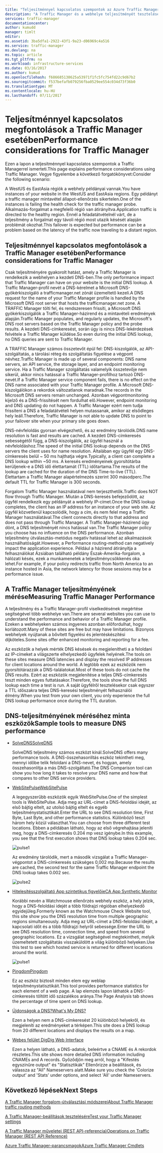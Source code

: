 ```yaml
---
title: "Teljesítménnyel kapcsolatos szempontok az Azure Traffic Managerben |} Microsoft Docs"
description: "A Traffic Manager és a webhelye teljesítményét tesztelése a Traffic Manager használata esetén a teljesítmény ismertetése"
services: traffic-manager
documentationcenter: 
author: kumudd
manager: timlt
editor: 
ms.assetid: 3ba5dfa1-2922-43f1-9a23-d06969c4a516
ms.service: traffic-manager
ms.devlang: na
ms.topic: article
ms.tgt_pltfrm: na
ms.workload: infrastructure-services
ms.date: 03/16/2017
ms.author: kumud
ms.openlocfilehash: f686685138625a53971f1fc5fc754fd22c9d67b2
ms.sourcegitcommit: f537befafb079256fba0529ee554c034d73f36b0
ms.translationtype: MT
ms.contentlocale: hu-HU
ms.lasthandoff: 07/11/2017
---
```

# <a name="performance-considerations-for-traffic-manager"></a><span data-ttu-id="c62b0-103">Teljesítménnyel kapcsolatos megfontolások a Traffic Manager esetében</span><span class="sxs-lookup"><span data-stu-id="c62b0-103">Performance considerations for Traffic Manager</span></span>

<span data-ttu-id="c62b0-104">Ezen a lapon a teljesítménnyel kapcsolatos szempontok a Traffic Managerrel ismerteti.</span><span class="sxs-lookup"><span data-stu-id="c62b0-104">This page explains performance considerations using Traffic Manager.</span></span> <span data-ttu-id="c62b0-105">Vegye figyelembe a következő forgatókönyvet:</span><span class="sxs-lookup"><span data-stu-id="c62b0-105">Consider the following scenario:</span></span>

<span data-ttu-id="c62b0-106">A WestUS és EastAsia régiók a webhely példányai vannak.</span><span class="sxs-lookup"><span data-stu-id="c62b0-106">You have instances of your website in the WestUS and EastAsia regions.</span></span> <span data-ttu-id="c62b0-107">Egy példányt a traffic manager mintavétel állapot-ellenőrzés sikertelen.</span><span class="sxs-lookup"><span data-stu-id="c62b0-107">One of the instances is failing the health check for the traffic manager probe.</span></span> <span data-ttu-id="c62b0-108">Alkalmazás-forgalmat a megfelelő régió van átirányítva.</span><span class="sxs-lookup"><span data-stu-id="c62b0-108">Application traffic is directed to the healthy region.</span></span> <span data-ttu-id="c62b0-109">Ennél a feladatátvételnél várt, de a teljesítmény a forgalmat egy távoli régió most utazik késését alapján problémát okozhat.</span><span class="sxs-lookup"><span data-stu-id="c62b0-109">This failover is expected but performance can be a problem based on the latency of the traffic now traveling to a distant region.</span></span>

## <a name="performance-considerations-for-traffic-manager"></a><span data-ttu-id="c62b0-110">Teljesítménnyel kapcsolatos megfontolások a Traffic Manager esetében</span><span class="sxs-lookup"><span data-stu-id="c62b0-110">Performance considerations for Traffic Manager</span></span>

<span data-ttu-id="c62b0-111">Csak teljesítményére gyakorolt hatást, amely a Traffic Manager is rendelkezik a webhelyen a kezdeti DNS-ben.</span><span class="sxs-lookup"><span data-stu-id="c62b0-111">The only performance impact that Traffic Manager can have on your website is the initial DNS lookup.</span></span> <span data-ttu-id="c62b0-112">A Traffic Manager-profil nevét a DNS-kérelmet a Microsoft DNS-gyökérkiszolgáló a trafficmanager.net zónát üzemeltető kezeli.</span><span class="sxs-lookup"><span data-stu-id="c62b0-112">A DNS request for the name of your Traffic Manager profile is handled by the Microsoft DNS root server that hosts the trafficmanager.net zone.</span></span> <span data-ttu-id="c62b0-113">A TRAFFIC Manager tölti fel, és rendszeresen frissíti, a Microsoft DNS gyökérkiszolgálók a Traffic Manager-házirend és a mintavételi eredmények alapján.</span><span class="sxs-lookup"><span data-stu-id="c62b0-113">Traffic Manager populates, and regularly updates, the Microsoft's DNS root servers based on the Traffic Manager policy and the probe results.</span></span> <span data-ttu-id="c62b0-114">A kezdeti DNS-címkeresést, során úgy is nincs DNS-lekérdezések felvétele a Traffic Manager küldése.</span><span class="sxs-lookup"><span data-stu-id="c62b0-114">So even during the initial DNS lookup, no DNS queries are sent to Traffic Manager.</span></span>

<span data-ttu-id="c62b0-115">A TRAFFIC Manager számos összetevőt épül fel: DNS-kiszolgálók, az API-szolgáltatás, a tárolási réteg és szolgáltatás figyelése a végpont névhez.</span><span class="sxs-lookup"><span data-stu-id="c62b0-115">Traffic Manager is made up of several components: DNS name servers, an API service, the storage layer, and an endpoint monitoring service.</span></span> <span data-ttu-id="c62b0-116">Ha a Traffic Manager szolgáltatás valamelyik összetevője nem sikerül, akkor nincs hatással a Traffic Manager-profilhoz tartozó DNS-nevét.</span><span class="sxs-lookup"><span data-stu-id="c62b0-116">If a Traffic Manager service component fails, there is no effect on the DNS name associated with your Traffic Manager profile.</span></span> <span data-ttu-id="c62b0-117">A Microsoft DNS-kiszolgálókon a rekordok változatlanok maradnak.</span><span class="sxs-lookup"><span data-stu-id="c62b0-117">The records in the Microsoft DNS servers remain unchanged.</span></span> <span data-ttu-id="c62b0-118">Azonban végpontmonitoring kijelző és a DNS-frissítését nem fordulhat elő.</span><span class="sxs-lookup"><span data-stu-id="c62b0-118">However, endpoint monitoring and DNS updating do not happen.</span></span> <span data-ttu-id="c62b0-119">A Traffic Manager ezért nem tudja frissíteni a DNS a feladatátvételi helyen mutassanak, amikor az elsődleges hely leáll.</span><span class="sxs-lookup"><span data-stu-id="c62b0-119">Therefore, Traffic Manager is not able to update DNS to point to your failover site when your primary site goes down.</span></span>

<span data-ttu-id="c62b0-120">DNS-névfeloldás gyorsan elvégezhető, és az eredmény tárolódik.</span><span class="sxs-lookup"><span data-stu-id="c62b0-120">DNS name resolution is fast and results are cached.</span></span> <span data-ttu-id="c62b0-121">A kezdeti DNS-címkeresés sebességétől függ, a DNS-kiszolgálók, az ügyfél használ a névfeloldáshoz.</span><span class="sxs-lookup"><span data-stu-id="c62b0-121">The speed of the initial DNS lookup depends on the DNS servers the client uses for name resolution.</span></span> <span data-ttu-id="c62b0-122">Általában egy ügyfél egy DNS-címkeresés belül ~ 50 ms hajthatja végre.</span><span class="sxs-lookup"><span data-stu-id="c62b0-122">Typically, a client can complete a DNS lookup within ~50 ms.</span></span> <span data-ttu-id="c62b0-123">A keresés eredményeinek gyorsítótárba kerüljenek-e a DNS idő élettartamát (TTL) időtartama.</span><span class="sxs-lookup"><span data-stu-id="c62b0-123">The results of the lookup are cached for the duration of the DNS Time-to-live (TTL).</span></span> <span data-ttu-id="c62b0-124">Élettartam a Traffic Manager alapértelmezés szerint 300 másodperc.</span><span class="sxs-lookup"><span data-stu-id="c62b0-124">The default TTL for Traffic Manager is 300 seconds.</span></span>

<span data-ttu-id="c62b0-125">Forgalom Traffic Manager használatával nem terjeszthetők.</span><span class="sxs-lookup"><span data-stu-id="c62b0-125">Traffic does NOT flow through Traffic Manager.</span></span> <span data-ttu-id="c62b0-126">Miután a DNS-keresés befejeződött, az ügyfél rendelkezik egy példányát a webhely IP-címet.</span><span class="sxs-lookup"><span data-stu-id="c62b0-126">Once the DNS lookup completes, the client has an IP address for an instance of your web site.</span></span> <span data-ttu-id="c62b0-127">Az ügyfél közvetlenül kapcsolódik, hogy a cím, és nem felel meg a Traffic Manager használatával.</span><span class="sxs-lookup"><span data-stu-id="c62b0-127">The client connects directly to that address and does not pass through Traffic Manager.</span></span> <span data-ttu-id="c62b0-128">A Traffic Manager-házirend úgy dönt, a DNS teljesítményét nincs hatással van.</span><span class="sxs-lookup"><span data-stu-id="c62b0-128">The Traffic Manager policy you choose has no influence on the DNS performance.</span></span> <span data-ttu-id="c62b0-129">Azonban teljesítmény útválasztás-metódus negatív hatással lehet az alkalmazások használhatóságát.</span><span class="sxs-lookup"><span data-stu-id="c62b0-129">However, a Performance routing-method can negatively impact the application experience.</span></span> <span data-ttu-id="c62b0-130">Például a házirend átirányítja a felhasználókat Ázsiában található példány Észak-Amerika-forgalom, a hálózati késés, ezek a munkamenetek a teljesítménycsökkenés oka lehet.</span><span class="sxs-lookup"><span data-stu-id="c62b0-130">For example, if your policy redirects traffic from North America to an instance hosted in Asia, the network latency for those sessions may be a performance issue.</span></span>

## <a name="measuring-traffic-manager-performance"></a><span data-ttu-id="c62b0-131">A Traffic Manager teljesítményének mérése</span><span class="sxs-lookup"><span data-stu-id="c62b0-131">Measuring Traffic Manager Performance</span></span>

<span data-ttu-id="c62b0-132">A teljesítmény és a Traffic Manager-profil viselkedésének megértése segítségével több webhelye van.</span><span class="sxs-lookup"><span data-stu-id="c62b0-132">There are several websites you can use to understand the performance and behavior of a Traffic Manager profile.</span></span> <span data-ttu-id="c62b0-133">Ezeken a webhelyeken számos ingyenes azonban előfordulhat, hogy korlátozott.</span><span class="sxs-lookup"><span data-stu-id="c62b0-133">Many of these sites are free but may have limitations.</span></span> <span data-ttu-id="c62b0-134">Bizonyos webhelyek nyújtanak a bővített figyelési és jelentéskészítési díjköteles.</span><span class="sxs-lookup"><span data-stu-id="c62b0-134">Some sites offer enhanced monitoring and reporting for a fee.</span></span>

<span data-ttu-id="c62b0-135">Az eszközök a helyek mérték DNS késések és megjelenítheti a a feloldani az IP-címeket a világszerte elhelyezkedő ügyfelek helyének.</span><span class="sxs-lookup"><span data-stu-id="c62b0-135">The tools on these sites measure DNS latencies and display the resolved IP addresses for client locations around the world.</span></span> <span data-ttu-id="c62b0-136">A legtöbb ezek az eszközök nem gyorsítótárazzák a DNS-találatokat.</span><span class="sxs-lookup"><span data-stu-id="c62b0-136">Most of these tools do not cache the DNS results.</span></span> <span data-ttu-id="c62b0-137">Ezért az eszközök megjelenítése a teljes DNS-címkeresés teszt minden egyes futtatásakor.</span><span class="sxs-lookup"><span data-stu-id="c62b0-137">Therefore, the tools show the full DNS lookup each time a test is run.</span></span> <span data-ttu-id="c62b0-138">A saját ügyfélről tesztelésekor csak egyszer a TTL időszakra teljes DNS-keresési teljesítményét felhasználói élmény.</span><span class="sxs-lookup"><span data-stu-id="c62b0-138">When you test from your own client, you only experience the full DNS lookup performance once during the TTL duration.</span></span>

## <a name="sample-tools-to-measure-dns-performance"></a><span data-ttu-id="c62b0-139">DNS-teljesítményének méréséhez minta eszközök</span><span class="sxs-lookup"><span data-stu-id="c62b0-139">Sample tools to measure DNS performance</span></span>

* [<span data-ttu-id="c62b0-140">SolveDNS</span><span class="sxs-lookup"><span data-stu-id="c62b0-140">SolveDNS</span></span>](http://www.solvedns.com/dns-comparison/)

    <span data-ttu-id="c62b0-141">SolveDNS teljesítmény számos eszközt kínál.</span><span class="sxs-lookup"><span data-stu-id="c62b0-141">SolveDNS offers many performance tools.</span></span> <span data-ttu-id="c62b0-142">A DNS-összehasonlítás eszköz tekintheti meg, mennyi időbe telik feloldani a DNS-nevet, és hogyan, amely összehasonlítja a más DNS-szolgáltató.</span><span class="sxs-lookup"><span data-stu-id="c62b0-142">The DNS Comparison tool can show you how long it takes to resolve your DNS name and how that compares to other DNS service providers.</span></span>

* [<span data-ttu-id="c62b0-143">WebSitePulse</span><span class="sxs-lookup"><span data-stu-id="c62b0-143">WebSitePulse</span></span>](http://www.websitepulse.com/help/tools.php)

    <span data-ttu-id="c62b0-144">A legegyszerűbb eszközök egyik WebSitePulse.</span><span class="sxs-lookup"><span data-stu-id="c62b0-144">One of the simplest tools is WebSitePulse.</span></span> <span data-ttu-id="c62b0-145">Adja meg az URL-címet a DNS-feloldási idejét, az első bájtig eltelt, az utolsó bájtig eltelt és egyéb teljesítménystatisztikáit.</span><span class="sxs-lookup"><span data-stu-id="c62b0-145">Enter the URL to see DNS resolution time, First Byte, Last Byte, and other performance statistics.</span></span> <span data-ttu-id="c62b0-146">Különböző teszt három hely közül választhat.</span><span class="sxs-lookup"><span data-stu-id="c62b0-146">You can choose from three different test locations.</span></span> <span data-ttu-id="c62b0-147">Ebben a példában látható, hogy az első végrehajtása jeleníti meg, hogy a DNS-címkeresés 0.204 mp vesz igénybe.</span><span class="sxs-lookup"><span data-stu-id="c62b0-147">In this example, you see that the first execution shows that DNS lookup takes 0.204 sec.</span></span>

    ![pulse1](./media/traffic-manager-performance-considerations/traffic-manager-web-site-pulse.png)

    <span data-ttu-id="c62b0-149">Az eredmény tárolódik, mert a második vizsgálat a Traffic Manager-végpontot a DNS-címkeresés szükséges 0,002 mp.</span><span class="sxs-lookup"><span data-stu-id="c62b0-149">Because the results are cached, the second test for the same Traffic Manager endpoint the DNS lookup takes 0.002 sec.</span></span>

    ![pulse2](./media/traffic-manager-performance-considerations/traffic-manager-web-site-pulse2.png)

* [<span data-ttu-id="c62b0-151">Hitelesítésszolgáltató App szintetikus figyelője</span><span class="sxs-lookup"><span data-stu-id="c62b0-151">CA App Synthetic Monitor</span></span>](https://asm.ca.com/en/checkit.php)

    <span data-ttu-id="c62b0-152">Korábbi nevén a Watchmouse ellenőrzés webhely eszköz, a hely jelzik, hogy a DNS-feloldási idejét a több földrajzi régióban elhelyezkedő egyidejűleg.</span><span class="sxs-lookup"><span data-stu-id="c62b0-152">Formerly known as the Watchmouse Check Website tool, this site show you the DNS resolution time from multiple geographic regions simultaneously.</span></span> <span data-ttu-id="c62b0-153">Adja meg az URL-címet a DNS-feloldási idejét, a kapcsolati időt és a több földrajzi helyről sebessége.</span><span class="sxs-lookup"><span data-stu-id="c62b0-153">Enter the URL to see DNS resolution time, connection time, and speed from several geographic locations.</span></span> <span data-ttu-id="c62b0-154">Ez a vizsgálat segítségével megtekintheti, melyik üzemeltetett szolgáltatás visszaküldött a világ különböző helyeken.</span><span class="sxs-lookup"><span data-stu-id="c62b0-154">Use this test to see which hosted service is returned for different locations around the world.</span></span>

    ![pulse1](./media/traffic-manager-performance-considerations/traffic-manager-web-site-watchmouse.png)

* [<span data-ttu-id="c62b0-156">Pingdom</span><span class="sxs-lookup"><span data-stu-id="c62b0-156">Pingdom</span></span>](http://tools.pingdom.com/)

    <span data-ttu-id="c62b0-157">Ez az eszköz biztosít minden elem egy weblap teljesítménystatisztikáit.</span><span class="sxs-lookup"><span data-stu-id="c62b0-157">This tool provides performance statistics for each element of a web page.</span></span> <span data-ttu-id="c62b0-158">A lap elemzés lapon láthatók a DNS-címkeresés töltött idő százalékos aránya.</span><span class="sxs-lookup"><span data-stu-id="c62b0-158">The Page Analysis tab shows the percentage of time spent on DNS lookup.</span></span>

* [<span data-ttu-id="c62b0-159">Újdonságok a DNS?</span><span class="sxs-lookup"><span data-stu-id="c62b0-159">What's My DNS?</span></span>](http://www.whatsmydns.net/)

    <span data-ttu-id="c62b0-160">Ezen a helyen nem a DNS-címkeresést 20 különböző helyekről, és megjeleníti az eredményeket a térképen.</span><span class="sxs-lookup"><span data-stu-id="c62b0-160">This site does a DNS lookup from 20 different locations and displays the results on a map.</span></span>

* [<span data-ttu-id="c62b0-161">Webes felület Dig</span><span class="sxs-lookup"><span data-stu-id="c62b0-161">Dig Web Interface</span></span>](http://www.digwebinterface.com)

    <span data-ttu-id="c62b0-162">Ezen a helyen látható, a DNS-adatok, beleértve a CNAME és A rekordok részletes.</span><span class="sxs-lookup"><span data-stu-id="c62b0-162">This site shows more detailed DNS information including CNAMEs and A records.</span></span> <span data-ttu-id="c62b0-163">Győződjön meg arról, hogy a "Kifestés egyszínűre output" és "Statisztikák" Ellenőrizze a beállítások, és válassza az "All" Nameservers alatt.</span><span class="sxs-lookup"><span data-stu-id="c62b0-163">Make sure you check the 'Colorize output' and 'Stats' under options, and select 'All' under Nameservers.</span></span>

## <a name="next-steps"></a><span data-ttu-id="c62b0-164">Következő lépések</span><span class="sxs-lookup"><span data-stu-id="c62b0-164">Next Steps</span></span>

[<span data-ttu-id="c62b0-165">A Traffic Manager forgalom-útválasztási módszerei</span><span class="sxs-lookup"><span data-stu-id="c62b0-165">About Traffic Manager traffic routing methods</span></span>](traffic-manager-routing-methods.md)

[<span data-ttu-id="c62b0-166">A Traffic Manager-beállítások tesztelésére</span><span class="sxs-lookup"><span data-stu-id="c62b0-166">Test your Traffic Manager settings</span></span>](traffic-manager-testing-settings.md)

[<span data-ttu-id="c62b0-167">A Traffic Manager műveletei (REST API-referencia)</span><span class="sxs-lookup"><span data-stu-id="c62b0-167">Operations on Traffic Manager (REST API Reference)</span></span>](http://go.microsoft.com/fwlink/?LinkId=313584)

[<span data-ttu-id="c62b0-168">Azure Traffic Manager-parancsmagok</span><span class="sxs-lookup"><span data-stu-id="c62b0-168">Azure Traffic Manager Cmdlets</span></span>](http://go.microsoft.com/fwlink/p/?LinkId=400769)

